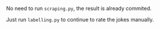No need to run `scraping.py`, the result is already commited.

Just run `labelling.py` to continue to rate the jokes manually.
